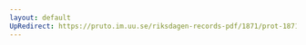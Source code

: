 ```yaml
---
layout: default
UpRedirect: https://pruto.im.uu.se/riksdagen-records-pdf/1871/prot-1871--ak--403.pdf
---
```

